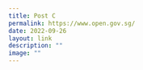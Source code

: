 ```yaml
---
title: Post C
permalink: https://www.open.gov.sg/
date: 2022-09-26
layout: link
description: ""
image: ""
---
```

